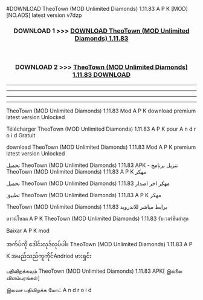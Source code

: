 #DOWNLOAD TheoTown (MOD Unlimited Diamonds) 1.11.83 A P K [MOD] [NO.ADS] latest version v7dzp



<div align="center">

<h3>DOWNLOAD 1 >>> <a href="https://teeasianyam.web.app?sq=TheoTown (MOD Unlimited Diamonds) 1.11.83">DOWNLOAD TheoTown (MOD Unlimited Diamonds) 1.11.83 </a></h3><br>

<h3>DOWNLOAD 2 >>> <a href="https://teeasianyam.web.app?sq=TheoTown (MOD Unlimited Diamonds) 1.11.83 ">TheoTown (MOD Unlimited Diamonds) 1.11.83  DOWNLOAD </a></h3>

</div>


----------------------------------------------------------

----------------------------------------------------------

----------------------------------------------------------

----------------------------------------------------------


TheoTown (MOD Unlimited Diamonds) 1.11.83  Mod A P K download premium latest version Unlocked

Télécharger TheoTown (MOD Unlimited Diamonds) 1.11.83  A P K pour A n d r o i d Gratuit

download TheoTown (MOD Unlimited Diamonds) 1.11.83  Mod A P K premium latest version Unlocked

تحميل TheoTown (MOD Unlimited Diamonds) 1.11.83  APK - تنزيل برنامج TheoTown (MOD Unlimited Diamonds) 1.11.83  A P K مهكر

تحميل TheoTown (MOD Unlimited Diamonds) 1.11.83  مهكر اخر اصدار

تطبيق TheoTown (MOD Unlimited Diamonds) 1.11.83  A P K مهكر

TheoTown (MOD Unlimited Diamonds) 1.11.83  برابط مباشر للاندرويد

ดาวน์โหลด A P K TheoTown (MOD Unlimited Diamonds) 1.11.83  รับเวอร์ชันล่าสุด

Baixar A P K mod

အက်ပ်ကို ဒေါင်းလုဒ်လုပ်ပါ။ TheoTown (MOD Unlimited Diamonds) 1.11.83  A P K အမည်သည်ကူကိုင်Andriod ဗားရှင်း

பதிவிறக்கவும் TheoTown (MOD Unlimited Diamonds) 1.11.83  APK[ இல்லை விளம்பரங்கள்] 
 
இலவச பதிவிறக்க மோட் A n d r o i d



